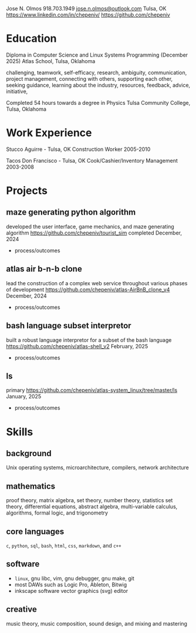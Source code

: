 Jose N. Olmos
918.703.1949
jose.n.olmos@outlook.com
Tulsa, OK
https://www.linkedin.com/in/chepeniv/
https://github.com/chepeniv

<!--
NOTES:
- use brief bullet points
- start each point with strong tense-appropriate action verb
- quantify results wherever possible to demonstrate impact
-->

# Education

Diploma in Computer Science and Linux Systems Programming (December 2025)
Atlas School, Tulsa, Oklahoma

challenging, teamwork, self-efficacy, research, ambiguity, communication,
project management, connecting with others, supporting each other, seeking
guidance, learning about the industry, resources, feedback, advice, initiative,

Completed 54 hours towards a degree in Physics
Tulsa Community College, Tulsa, Oklahoma

# Work Experience

Stucco Aguirre - Tulsa, OK
Construction Worker 2005-2010

Tacos Don Francisco - Tulsa, OK
Cook/Cashier/Inventory Management 2003-2008

# Projects

## maze generating python algorithm
developed the user interface, game mechanics, and maze generating algorithm
https://github.com/chepeniv/tourist_sim
completed December, 2024
- process/outcomes

## atlas air b-n-b clone
lead the construction of a complex web service throughout various phases of
development
https://github.com/chepeniv/atlas-AirBnB_clone_v4
December, 2024
- process/outcomes

## bash language subset interpretor
built a robust language interpretor for a subset of the bash language
https://github.com/chepeniv/atlas-shell_v2
February, 2025
- process/outcomes

## ls
primary
https://github.com/chepeniv/atlas-system_linux/tree/master/ls
January, 2025
- process/outcomes

# Skills

## background

Unix operating systems, microarchitecture, compilers, network architecture

## mathematics

proof theory, matrix algebra, set theory, number theory, statistics set theory,
differential equations, abstract algebra, multi-variable calculus, algorithms,
formal logic, and trigonometry
<!-- geometry, algebra -->

## core languages

`c`, `python`, `sql`, `bash`, `html`, `css`, `markdown`, and `c++`

## software

- `linux`, gnu libc, vim, gnu debugger, gnu make, git
- most DAWs such as Logic Pro, Ableton, Bitwig
- inkscape software vector graphics (svg) editor

## creative

music theory, music composition, sound design, and mixing and mastering

